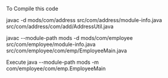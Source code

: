 To Compile this code

javac -d mods/com/address src/com/address/module-info.java src/com/address/com/add/AddressUtil.java

javac --module-path mods -d mods/com/employee src/com/employee/module-info.java src/com/employee/com/emp/EmployeeMain.java


Execute
java --module-path mods -m com/employee/com/emp.EmployeeMain 